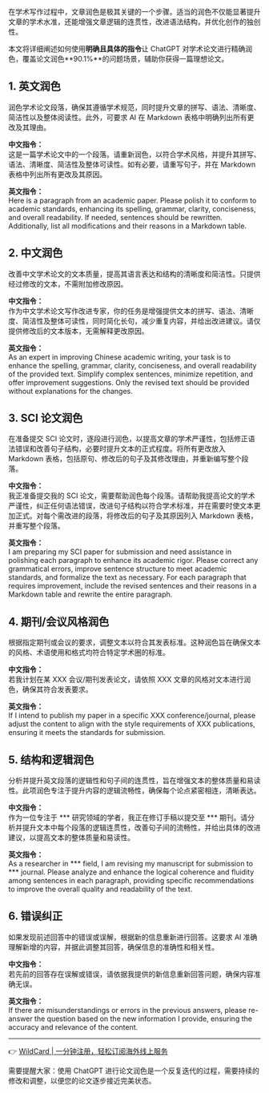 在学术写作过程中，文章润色是极其关键的一个步骤。适当的润色不仅能显著提升文章的学术水准，还能增强文章逻辑的连贯性，改进语法结构，并优化创作的独创性。

本文将详细阐述如何使用**明确且具体的指令**让 ChatGPT 对学术论文进行精确润色，覆盖论文润色**90.1%**的问题场景，辅助你获得一篇理想论文。

## 1. 英文润色

润色学术论文段落，确保其遵循学术规范，同时提升文章的拼写、语法、清晰度、简洁性以及整体阅读性。此外，可要求 AI 在 Markdown 表格中明确列出所有更改及其理由。

**中文指令：**  
这是一篇学术论文中的一个段落。请重新润色，以符合学术风格，并提升其拼写、语法、清晰度、简洁性及整体可读性。如有必要，请重写句子，并在 Markdown 表格中列出所有更改及其原因。

**英文指令：**  
Here is a paragraph from an academic paper. Please polish it to conform to academic standards, enhancing its spelling, grammar, clarity, conciseness, and overall readability. If needed, sentences should be rewritten. Additionally, list all modifications and their reasons in a Markdown table.

## 2. 中文润色

改善中文学术论文的文本质量，提高其语言表达和结构的清晰度和简洁性。只提供经过修改的文本，不需附加修改原因。

**中文指令：**  
作为中文学术论文写作改进专家，你的任务是增强提供文本的拼写、语法、清晰度、简洁性及整体可读性，同时简化长句，减少重复内容，并给出改进建议。请仅提供修改后的文本版本，无需解释更改原因。

**英文指令：**  
As an expert in improving Chinese academic writing, your task is to enhance the spelling, grammar, clarity, conciseness, and overall readability of the provided text. Simplify complex sentences, minimize repetition, and offer improvement suggestions. Only the revised text should be provided without explanations for the changes.

## 3. SCI 论文润色

在准备提交 SCI 论文时，逐段进行润色，以提高文章的学术严谨性，包括修正语法错误和改善句子结构，必要时提升文本的正式程度。将所有更改放入 Markdown 表格，包括原句、修改后的句子及其修改理由，并重新编写整个段落。

**中文指令：**  
我正准备提交我的 SCI 论文，需要帮助润色每个段落。请帮助我提高论文的学术严谨性，纠正任何语法错误，改进句子结构以符合学术标准，并在需要时使文本更加正式。对每个需改进的段落，将修改后的句子及其原因列入 Markdown 表格，并重写整个段落。

**英文指令：**  
I am preparing my SCI paper for submission and need assistance in polishing each paragraph to enhance its academic rigor. Please correct any grammatical errors, improve sentence structure to meet academic standards, and formalize the text as necessary. For each paragraph that requires improvement, include the revised sentences and their reasons in a Markdown table and rewrite the entire paragraph.

## 4. 期刊/会议风格润色

根据指定期刊或会议的要求，调整文本以符合其发表标准。这种润色旨在确保文本的风格、术语使用和格式均符合特定学术圈的标准。

**中文指令：**  
若我计划在某 XXX 会议/期刊发表论文，请依照 XXX 文章的风格对文本进行润色，确保其符合发表要求。

**英文指令：**  
If I intend to publish my paper in a specific XXX conference/journal, please adjust the content to align with the style requirements of XXX publications, ensuring it meets the standards for submission.

## 5. 结构和逻辑润色

分析并提升英文段落的逻辑性和句子间的连贯性，旨在增强文本的整体质量和易读性。此项润色专注于提升内容的逻辑流畅性，确保每个论点紧密相连，清晰表达。

**中文指令：**  
作为一位专注于 *** 研究领域的学者，我正在修订手稿以提交至 *** 期刊。请分析并提升文本中每个段落的逻辑连贯性，改善句子间的流畅性，并给出具体的改进建议，以提高文本的整体质量和易读性。

**英文指令：**  
As a researcher in *** field, I am revising my manuscript for submission to *** journal. Please analyze and enhance the logical coherence and fluidity among sentences in each paragraph, providing specific recommendations to improve the overall quality and readability of the text.

## 6. 错误纠正

如果发现前述回答中的错误或误解，根据新的信息重新进行回答。这要求 AI 准确理解新增的内容，并据此调整其回答，确保信息的准确性和相关性。

**中文指令：**  
若先前的回答存在误解或错误，请依据我提供的新信息重新回答问题，确保内容准确无误。

**英文指令：**  
If there are misunderstandings or errors in the previous answers, please re-answer the question based on the new information I provide, ensuring the accuracy and relevance of the content.

---

👉 [WildCard | 一分钟注册，轻松订阅海外线上服务](https://bit.ly/bewildcard)

需要提醒大家：使用 ChatGPT 进行论文润色是一个反复迭代的过程，需要持续的修改和调整，以便您的论文逐步接近完美状态。